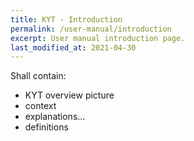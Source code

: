 ```yaml
---
title: KYT - Introduction
permalink: /user-manual/introduction
excerpt: User manual introduction page.
last_modified_at: 2021-04-30
---
```

Shall contain:
- KYT overview picture
- context
- explanations... 
- definitions

